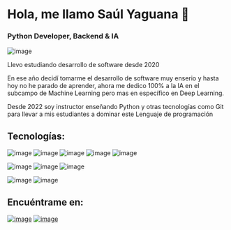 # Hola, me llamo **Saúl Yaguana** 👋

### Python Developer, Backend & IA

![image](https://user-images.githubusercontent.com/83479030/219871878-162910a4-7bcc-4c77-8a5e-8b0b8e67b897.png)


Llevo estudiando desarrollo de software desde 2020

En ese año decidí tomarme el desarrollo de software muy enserio y hasta hoy no he parado de aprender,
ahora me dedico 100% a la IA en el subcampo de Machine Learning pero mas en específico en Deep Learning.

Desde 2022 soy instructor enseñando Python y otras tecnologías como Git para llevar a mis estudiantes a dominar este Lenguaje de programación

## Tecnologías:
![image](https://user-images.githubusercontent.com/83479030/219872689-c07eba7d-593a-4e54-9077-0a0c8d33efa7.png)
![image](https://user-images.githubusercontent.com/83479030/219874461-3ee3cc12-2c50-4eb0-bd7c-5449fd58044f.png)
![image](https://user-images.githubusercontent.com/83479030/219872770-86fcd260-482c-4890-a9f8-d34a7fb6216a.png)
![image](https://user-images.githubusercontent.com/83479030/219872781-16fa3a3d-de7a-4d59-ba02-46336e16ec26.png)
![image](https://user-images.githubusercontent.com/83479030/219873447-d7dcc087-dfd1-43cd-b334-1673afceef33.png)

![image](https://user-images.githubusercontent.com/83479030/219874160-d0f13183-1dd4-4dac-84ae-4cc155ca4677.png)
![image](https://user-images.githubusercontent.com/83479030/219874240-aa22a5a9-0c1b-4c40-b8f4-e925bf2729f2.png)
![image](https://user-images.githubusercontent.com/83479030/223309973-b6557a93-22f9-4b99-93a4-ab812ea70aa0.png)


![image](https://user-images.githubusercontent.com/83479030/219874541-304d9c9b-9c66-443a-82dc-34f826f8d35a.png)
![image](https://user-images.githubusercontent.com/83479030/219874570-59d6eef2-ed09-4d40-9966-27c2c0b05d3d.png)


## Encuéntrame en:
[![image](https://user-images.githubusercontent.com/83479030/219873171-ad762f1a-af75-4d4e-aa2f-8cc64d28e06d.png)](https://twitter.com/saulyaguana)
[![image](https://user-images.githubusercontent.com/83479030/219873363-32630271-04a1-46f5-8dc0-f156f31cc937.png)](https://www.instagram.com/saul_yaguana/)
